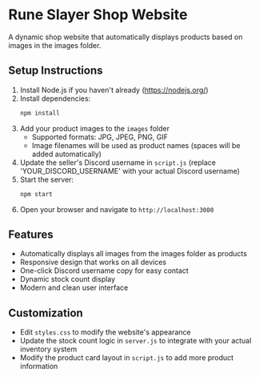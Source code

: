 # Rune Slayer Shop Website

A dynamic shop website that automatically displays products based on images in the images folder.

## Setup Instructions

1. Install Node.js if you haven't already (https://nodejs.org/)
2. Install dependencies:
   ```bash
   npm install
   ```
3. Add your product images to the `images` folder
   - Supported formats: JPG, JPEG, PNG, GIF
   - Image filenames will be used as product names (spaces will be added automatically)
4. Update the seller's Discord username in `script.js` (replace 'YOUR_DISCORD_USERNAME' with your actual Discord username)
5. Start the server:
   ```bash
   npm start
   ```
6. Open your browser and navigate to `http://localhost:3000`

## Features

- Automatically displays all images from the images folder as products
- Responsive design that works on all devices
- One-click Discord username copy for easy contact
- Dynamic stock count display
- Modern and clean user interface

## Customization

- Edit `styles.css` to modify the website's appearance
- Update the stock count logic in `server.js` to integrate with your actual inventory system
- Modify the product card layout in `script.js` to add more product information 